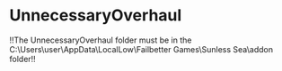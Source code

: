 # UnnecessaryOverhaul

!!The UnnecessaryOverhaul folder must be in the C:\Users\user\AppData\LocalLow\Failbetter Games\Sunless Sea\addon folder!!
